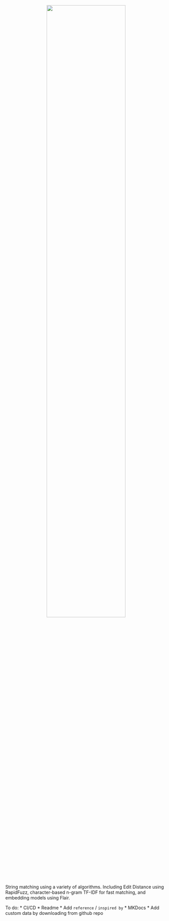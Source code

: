
<p align="center">
  <img src="images/logo.png" width="70%" height="70%"/>
</p>
String matching using a variety of algorithms. Including Edit Distance using RapidFuzz, 
character-based n-gram TF-IDF for fast matching, and embedding models using Flair.

To do:
    * CI/CD
    * Readme
        * Add `reference` / `inspired by`
    * MKDocs
    * Add custom data by downloading from github repo
